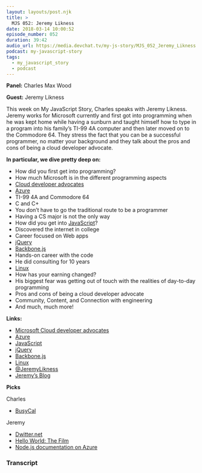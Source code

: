 ```yaml
---
layout: layouts/post.njk
title: >
  MJS 052: Jeremy Likness
date: 2018-03-14 10:00:52
episode_number: 052
duration: 39:42
audio_url: https://media.devchat.tv/my-js-story/MJS_052_Jeremy_Likness.mp3
podcast: my-javascript-story
tags:
  - my_javascript_story
  - podcast
---
```


**Panel:** Charles Max Wood

**Guest:** Jeremy Likness

This week on My JavaScript Story, Charles speaks with Jeremy Likness. Jeremy works for Microsoft currently and first got into programming when he was kept home while having a sunburn and taught himself how to type in a program into his family’s TI-99 4A computer and then later moved on to the Commodore 64. They stress the fact that you can be a successful programmer, no matter your background and they talk about the pros and cons of being a cloud developer advocate.

**In particular, we dive pretty deep on:**

- How did you first get into programming?
- How much Microsoft is in the different programming aspects
- [Cloud developer advocates](https://developer.microsoft.com/en-us/advocates/index.html)
- [Azure](https://azure.microsoft.com/en-us/)
- TI-99 4A and Commodore 64
- C and C+
- You don’t have to go the traditional route to be a programmer
- Having a CS major is not the only way
- How did you get into [JavaScript](https://www.javascript.com/)?
- Discovered the internet in college
- Career focused on Web apps
- [jQuery](https://jquery.com/)
- [Backbone.js](https://backbonejs.org/)
- Hands-on career with the code
- He did consulting for 10 years
- [Linux](https://www.linux.org/)
- How has your earning changed?
- His biggest fear was getting out of touch with the realities of day-to-day programming
- Pros and cons of being a cloud developer advocate
- Community, Content, and Connection with engineering
- And much, much more!

**Links:**

- [Microsoft Cloud developer advocates](https://developer.microsoft.com/en-us/advocates/index.html)
- [Azure](https://azure.microsoft.com/en-us/)
- [JavaScript](https://www.javascript.com/)
- [jQuery](https://jquery.com/)
- [Backbone.js](https://backbonejs.org/)
- [Linux](https://www.linux.org/)
- [@JeremyLikness](https://twitter.com/jeremylikness?ref_src=twsrc%255Egoogle%257Ctwcamp%255Eserp%257Ctwgr%255Eauthor)
- [Jeremy’s Blog](https://blog.jeremylikness.com/?gi=550b53de52c9)

**Picks**

Charles

- [BusyCal](https://www.busymac.com/busycal/')

Jeremy

- [Dwitter.net](https://www.dwitter.net/)
- [Hello World: The Film](https://helloworldfilm.com/)
- [Node.js documentation on Azure](https://docs.microsoft.com/en-us/javascript/azure/?view=azure-node-latest&WT.mc_id=connect-c9-jopapa&viewFallbackFrom=azure-node-2.2.0)

### Transcript
